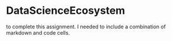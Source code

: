 # DataScienceEcosystem
 to complete this assignment. I needed to include a combination of markdown and code cells.
